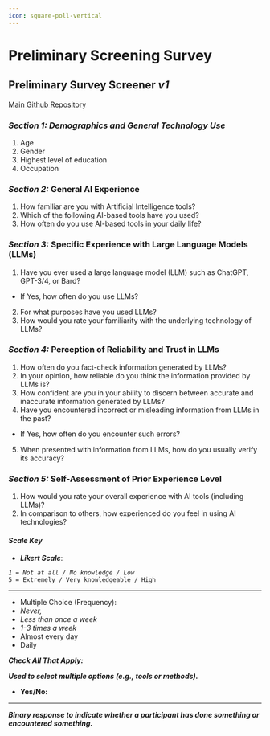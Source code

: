 ```yaml
---
icon: square-poll-vertical
---
```


# Preliminary Screening Survey

## Preliminary Survey Screener _**v1**_

[Main Github Repository](https://exios66.github.io/Ai-Deception-Framework/)

### _**Section 1**: Demographics and General Technology Use_

1. Age
2. Gender
3. Highest level of education
4. Occupation

### _**Section 2:**_ General AI Experience

1. How familiar are you with Artificial Intelligence tools?
2. Which of the following AI-based tools have you used?
3. How often do you use AI-based tools in your daily life?

### _**Section 3:**_ Specific Experience with Large Language Models (LLMs)

1. Have you ever used a large language model (LLM) such as ChatGPT, GPT-3/4, or Bard?

* If Yes, how often do you use LLMs?

2. For what purposes have you used LLMs?
3. How would you rate your familiarity with the underlying technology of LLMs?

### _**Section 4:**_ Perception of Reliability and Trust in LLMs

1. How often do you fact-check information generated by LLMs?
2. In your opinion, how reliable do you think the information provided by LLMs is?
3. How confident are you in your ability to discern between accurate and inaccurate information generated by LLMs?
4. Have you encountered incorrect or misleading information from LLMs in the past?

* If Yes, how often do you encounter such errors?

5. When presented with information from LLMs, how do you usually verify its accuracy?

### _**Section 5:**_ Self-Assessment of Prior Experience Level

1. How would you rate your overall experience with AI tools (including LLMs)?
2. In comparison to others, how experienced do you feel in using AI technologies?

#### _**Scale Key**_

* _**Likert Scale**_:

_`1 = Not at all / No knowledge / Low`_\
`5 = Extremely / Very knowledgeable / High`

***

* Multiple Choice (Frequency):
* _Never,_
* _Less than once a week_
* _1-3 times a week_
* Almost every day
* Daily

_**Check All That Apply:**_

_**Used to select multiple options (e.g., tools or methods).**_

* **Yes/No:**

***

_**Binary response to indicate whether a participant has done something or encountered something.**_
